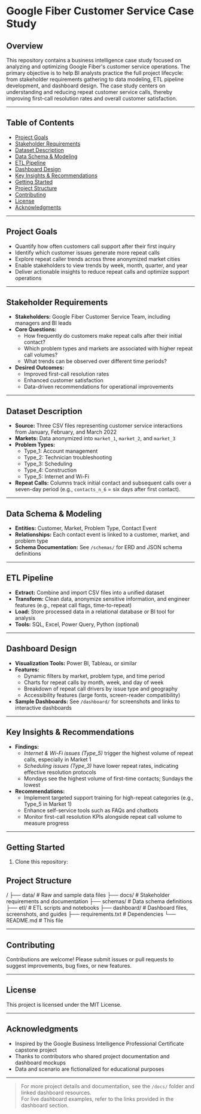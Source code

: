 # Google Fiber Customer Service Case Study

## Overview

This repository contains a business intelligence case study focused on analyzing and optimizing Google Fiber's customer service operations. The primary objective is to help BI analysts practice the full project lifecycle: from stakeholder requirements gathering to data modeling, ETL pipeline development, and dashboard design. The case study centers on understanding and reducing repeat customer service calls, thereby improving first-call resolution rates and overall customer satisfaction.

---

## Table of Contents

- [Project Goals](#project-goals)
- [Stakeholder Requirements](#stakeholder-requirements)
- [Dataset Description](#dataset-description)
- [Data Schema & Modeling](#data-schema--modeling)
- [ETL Pipeline](#etl-pipeline)
- [Dashboard Design](#dashboard-design)
- [Key Insights & Recommendations](#key-insights--recommendations)
- [Getting Started](#getting-started)
- [Project Structure](#project-structure)
- [Contributing](#contributing)
- [License](#license)
- [Acknowledgments](#acknowledgments)

---

## Project Goals

- Quantify how often customers call support after their first inquiry
- Identify which customer issues generate more repeat calls
- Explore repeat caller trends across three anonymized market cities
- Enable stakeholders to view trends by week, month, quarter, and year
- Deliver actionable insights to reduce repeat calls and optimize support operations

---

## Stakeholder Requirements

- **Stakeholders:** Google Fiber Customer Service Team, including managers and BI leads
- **Core Questions:**
  - How frequently do customers make repeat calls after their initial contact?
  - Which problem types and markets are associated with higher repeat call volumes?
  - What trends can be observed over different time periods?
- **Desired Outcomes:**
  - Improved first-call resolution rates
  - Enhanced customer satisfaction
  - Data-driven recommendations for operational improvements

---

## Dataset Description

- **Source:** Three CSV files representing customer service interactions from January, February, and March 2022
- **Markets:** Data anonymized into `market_1`, `market_2`, and `market_3`
- **Problem Types:**
  - Type_1: Account management
  - Type_2: Technician troubleshooting
  - Type_3: Scheduling
  - Type_4: Construction
  - Type_5: Internet and Wi-Fi
- **Repeat Calls:** Columns track initial contact and subsequent calls over a seven-day period (e.g., `contacts_n_6` = six days after first contact).

---

## Data Schema & Modeling

- **Entities:** Customer, Market, Problem Type, Contact Event
- **Relationships:** Each contact event is linked to a customer, market, and problem type
- **Schema Documentation:** See `/schemas/` for ERD and JSON schema definitions

---

## ETL Pipeline

- **Extract:** Combine and import CSV files into a unified dataset
- **Transform:** Clean data, anonymize sensitive information, and engineer features (e.g., repeat call flags, time-to-repeat)
- **Load:** Store processed data in a relational database or BI tool for analysis
- **Tools:** SQL, Excel, Power Query, Python (optional)

---

## Dashboard Design

- **Visualization Tools:** Power BI, Tableau, or similar
- **Features:**
  - Dynamic filters by market, problem type, and time period
  - Charts for repeat calls by month, week, and day of week
  - Breakdown of repeat call drivers by issue type and geography
  - Accessibility features (large fonts, screen-reader compatibility)
- **Sample Dashboards:** See `/dashboard/` for screenshots and links to interactive dashboards

---

## Key Insights & Recommendations

- **Findings:**
  - *Internet & Wi-Fi issues (Type_5)* trigger the highest volume of repeat calls, especially in Market 1
  - *Scheduling issues (Type_3)* have lower repeat rates, indicating effective resolution protocols
  - Mondays see the highest volume of first-time contacts; Sundays the lowest
- **Recommendations:**
  - Implement targeted support training for high-repeat categories (e.g., Type_5 in Market 1)
  - Enhance self-service tools such as FAQs and chatbots
  - Monitor first-call resolution KPIs alongside repeat call volume to measure progress

---

## Getting Started
1. Clone this repository:

## Project Structure
/
├── data/ # Raw and sample data files
├── docs/ # Stakeholder requirements and documentation
├── schemas/ # Data schema definitions
├── etl/ # ETL scripts and notebooks
├── dashboard/ # Dashboard files, screenshots, and guides
├── requirements.txt # Dependencies
└── README.md # This file

---

## Contributing

Contributions are welcome! Please submit issues or pull requests to suggest improvements, bug fixes, or new features.

---

## License

This project is licensed under the MIT License.

---

## Acknowledgments

- Inspired by the Google Business Intelligence Professional Certificate capstone project
- Thanks to contributors who shared project documentation and dashboard mockups
- Data and scenario are fictionalized for educational purposes

---

> For more project details and documentation, see the `/docs/` folder and linked dashboard resources.  
> For live dashboard examples, refer to the links provided in the dashboard section.

